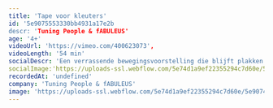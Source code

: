 ```yaml
---
title: 'Tape voor kleuters'
id: '5e9075553330bb4931a17e2b
descr: 'Tuning People & fABULEUS'
age: '4+'
videoUrl: 'https://vimeo.com/400623073',
videoLength: '54 min'
socialDescr: 'Een verrassende bewegingsvoorstelling die blijft plakken voor iedereen vanaf 4 jaar.Met de afval van een plakbandfabriek viert Tuning People een feest voor de verbeelding. Chaplin-figuurtjes zoeken hun weg door een doolhof van plakbandlinten, kopvoeters en vogelbekdieren duiken op en om het kinderparadijs compleet te maken zijn er plakslingers, plakoorbellen en tonnen vol plaksnoep.'
socialImage:'https://uploads-ssl.webflow.com/5e74d1a9ef22355294c7d60e/5e9074d9fbb605aa8ea8c6d5_tapeLR2.jpg'
recordedAt: 'undefined'
company: 'Tuning People & fABULEUS'
image: 'https://uploads-ssl.webflow.com/5e74d1a9ef22355294c7d60e/5e9074d9fbb605aa8ea8c6d5_tapeLR2.jpg'
---
```

